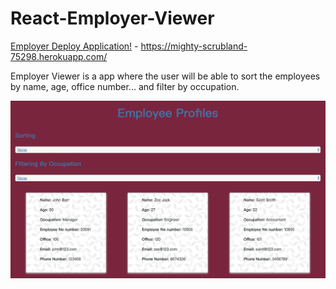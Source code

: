 # React-Employer-Viewer

[Employer Deploy Application!](https://mighty-scrubland-75298.herokuapp.com/) - https://mighty-scrubland-75298.herokuapp.com/

Employer Viewer is a  app where the user will be able to sort the employees by name, age, office number... and filter by occupation.

<img src="./demo/main.png" >



